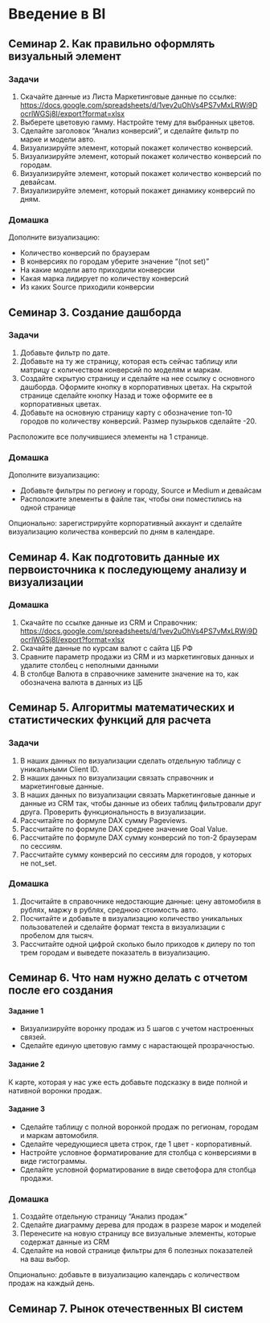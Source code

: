 # Введение в BI

## Семинар 2. Как правильно оформлять визуальный элемент
### Задачи
1. Скачайте данные из Листа Маркетинговые данные по ссылке: 
https://docs.google.com/spreadsheets/d/1vev2uOhVs4PS7vMxLRWi9DocrlWGSj8I/export?format=xlsx
2. Выберете цветовую гамму. Настройте тему для выбранных цветов.
3. Сделайте заголовок “Анализ конверсий”, и сделайте фильтр по марке и модели авто.
4. Визуализируйте элемент, который покажет количество конверсий.
5. Визуализируйте элемент, который покажет количество конверсий по городам.
6. Визуализируйте элемент, который покажет количество конверсий по девайсам.
7. Визуализируйте элемент, который покажет динамику конверсий по дням. 

### Домашка
Дополните визуализацию:
* Количество конверсий по браузерам
* В конверсиях по городам уберите значение “(not set)”
* На какие модели авто приходили конверсии
* Какая марка лидирует по количеству конверсий
* Из каких Source приходили конверсии



## Семинар 3. Создание дашборда
### Задачи
1. Добавьте фильтр по дате.
2. Добавьте на ту же страницу, которая есть сейчас таблицу или матрицу с количеством конверсий по моделям и маркам.
3. Создайте скрытую страницу и сделайте на нее ссылку с основного дашборда. Оформите кнопку в корпоративных цветах. На скрытой странице сделайте кнопку Назад и тоже оформите ее в корпоративных цветах.
4. Добавьте на основную страницу карту с обозначение топ-10 городов по количеству конверсий. Размер пузырьков сделайте -20.

Расположите все получившиеся элементы на 1 странице.

### Домашка
Дополните визуализацию:
* Добавьте фильтры по региону и городу, Source и Medium и девайсам
* Расположите элементы в файле так, чтобы они поместились на одной странице

Опционально: зарегистрируйте корпоративный аккаунт и сделайте визуализацию количества конверсий по дням в календаре.



## Семинар 4. Как подготовить данные их первоисточника к последующему анализу и визуализации
### Домашка
1. Скачайте по ссылке данные из CRM и Справочник:
https://docs.google.com/spreadsheets/d/1vev2uOhVs4PS7vMxLRWi9DocrlWGSj8I/export?format=xlsx
1. Скачайте данные по курсам валют с сайта ЦБ РФ
2. Сравните параметр продажи из CRM и из маркетинговых данных и удалите столбец с неполными данными
3. В столбце Валюта в справочнике замените значение на то, как обозначена валюта в данных из ЦБ



## Семинар 5. Алгоритмы математических и статистических функций для расчета
### Задачи
1. В наших данных по визуализации сделать отдельную таблицу с уникальными Client ID.
2. В наших данных по визуализации связать справочник и маркетинговые данные.
3. В наших данных по визуализации связать Маркетинговые данные и данные из CRM так, чтобы данные из обеих таблиц фильтровали друг друга. Проверить функциональность в визуализации.
4. Рассчитайте по формуле DAX сумму Pageviews.
5. Рассчитайте по формуле DAX среднее значение Goal Value.
6. Рассчитайте по формуле DAX сумму конверсий по топ-2 браузерам по сессиям.
7. Рассчитайте сумму конверсий по сессиям для городов, у которых не not_set.

### Домашка
1. Досчитайте в справочнике недостающие данные: цену автомобиля в рублях, маржу в рублях, среднюю стоимость авто.
2. Посчитайте и добавьте в визуализацию количество уникальных пользователей и сделайте формат текста в визуализации с пробелом для тысяч.
3. Рассчитайте одной цифрой сколько было приходов к дилеру по топ трем городам и выведете показатель в визуализацию.



## Семинар 6. Что нам нужно делать с отчетом после его создания
#### Задание 1
* Визуализируйте воронку продаж из 5 шагов с учетом настроенных связей. 
* Сделайте единую цветовую гамму с нарастающей прозрачностью.
#### Задание 2
К карте, которая у нас уже есть добавьте подсказку в виде полной и нативной воронки продаж.
#### Задание 3
* Сделайте таблицу с полной воронкой продаж по регионам, городам и маркам автомобиля.
* Сделайте чередующиеся цвета строк, где 1 цвет - корпоративный.
* Настройте условное форматирование для столбца с конверсиями в виде гистограммы.
* Сделайте условной форматирование в виде светофора для столбца продажи.

### Домашка
1. Создайте отдельную страницу “Анализ продаж”
2. Сделайте диаграмму дерева для продаж в разрезе марок и моделей
3. Перенесите на новую страницу все визуальные элементы, которые содержат данные из CRM
4. Сделайте на новой странице фильтры для 6 полезных показателей на ваш выбор.

Опционально: добавьте в визуализацию календарь с количеством продаж на каждый день. 

## Семинар 7. Рынок отечественных BI систем
